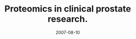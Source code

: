 ---
doi: 10.1002/prca.200700082
journal: Proteomics. Clinical applications
title: Proteomics in clinical prostate research.
date: 2007-08-10
authors: Hellström, M, Jonmarker, S, Lehtiö, J, Auer, G, Egevad, L
---